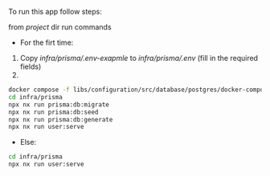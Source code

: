 To run this app follow steps:

from _project_ dir run commands

- For the firt time:

1. Copy _infra/prisma/.env-exapmle_ to _infra/prisma/.env_ (fill in the required fields)
2.

```sh
docker compose -f libs/configuration/src/database/postgres/docker-compose.yml
cd infra/prisma
npx nx run prisma:db:migrate
npx nx run prisma:db:seed
npx nx run prisma:db:generate
npx nx run user:serve
```

- Else:

```sh
cd infra/prisma
npx nx run user:serve
```
